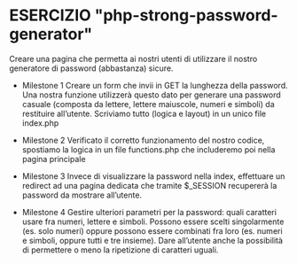 # ESERCIZIO "php-strong-password-generator"

Creare una pagina che permetta ai nostri utenti di utilizzare il nostro generatore di password (abbastanza) sicure.

- Milestone 1
Creare un form che invii in GET la lunghezza della password. Una nostra funzione utilizzerà questo dato per generare una password casuale (composta da lettere, lettere maiuscole, numeri e simboli) da restituire all’utente.
Scriviamo tutto (logica e layout) in un unico file index.php

- Milestone 2
Verificato il corretto funzionamento del nostro codice, spostiamo la logica in un file functions.php che includeremo poi nella pagina principale

- Milestone 3
Invece di visualizzare la password nella index, effettuare un redirect ad una pagina dedicata che tramite $_SESSION recupererà la password da mostrare all’utente.

- Milestone 4
Gestire ulteriori parametri per la password: quali caratteri usare fra numeri, lettere e simboli. Possono essere scelti singolarmente (es. solo numeri) oppure possono essere combinati fra loro (es. numeri e simboli, oppure tutti e tre insieme).
Dare all’utente anche la possibilità di permettere o meno la ripetizione di caratteri uguali.